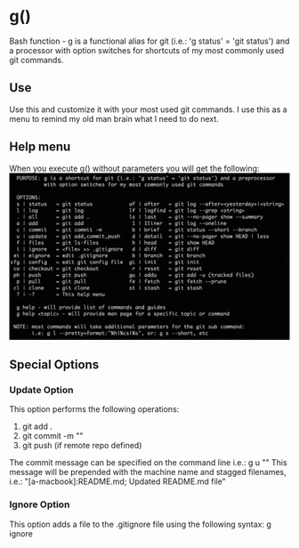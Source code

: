 # g()

Bash function - g is a functional alias for git (i.e.: 'g status' = 'git status') and a processor
with option switches for shortcuts of my most commonly used git commands.

## Use

Use this and customize it with your most used git commands.   I use this as a menu to remind my old man brain what I need to do next.

## Help menu

When you execute g() without parameters you will get the following:
![Help menu](https://github.com/al-jimenez/g/blob/master/g.png?raw=true)

## Special Options

### Update Option
This option performs the following operations:
  1) git add .
  2) git commit -m "<commit message>"
  3) git push (if remote repo defined)

 The commit message can be specified on the command line i.e.:  g u "<commit message>"
 This message will be prepended with the machine name and stagged filenames, i.e.:  "[a-macbook]:README.md; Updated README.md file"

 ### Ignore Option
 This option adds a file to the .gitignore file using the following syntax:
  g ignore <filename>
